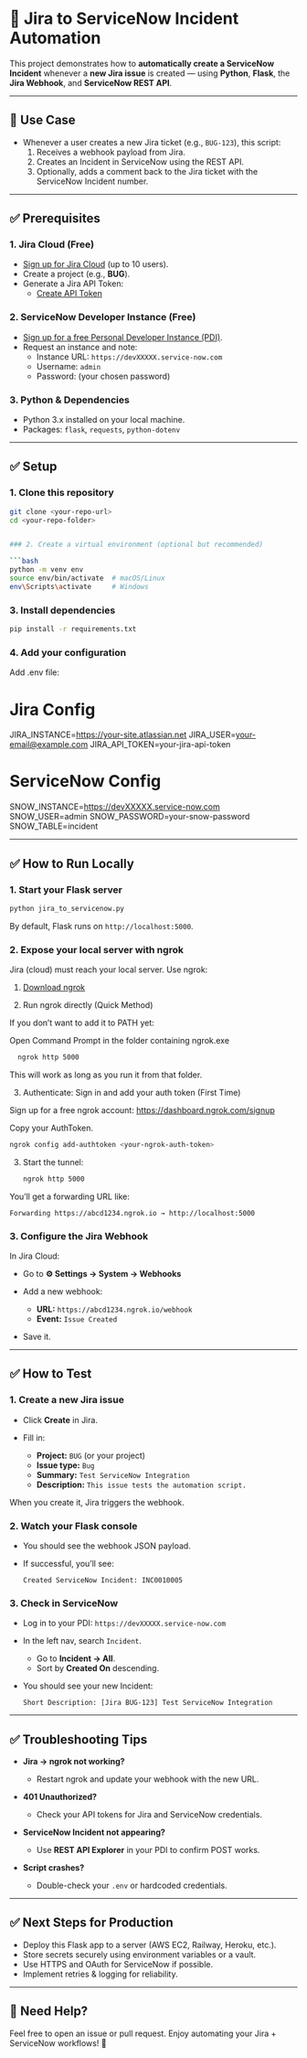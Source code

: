 
# 🚀 Jira to ServiceNow Incident Automation

This project demonstrates how to **automatically create a ServiceNow Incident** whenever a **new Jira issue** is created — using **Python**, **Flask**, the **Jira Webhook**, and **ServiceNow REST API**.

---

## 📌 Use Case

- Whenever a user creates a new Jira ticket (e.g., `BUG-123`), this script:
  1. Receives a webhook payload from Jira.
  2. Creates an Incident in ServiceNow using the REST API.
  3. Optionally, adds a comment back to the Jira ticket with the ServiceNow Incident number.

---

## ✅ Prerequisites

### 1. Jira Cloud (Free)
- [Sign up for Jira Cloud](https://www.atlassian.com/software/jira/free) (up to 10 users).
- Create a project (e.g., **BUG**).
- Generate a Jira API Token:
  - [Create API Token](https://id.atlassian.com/manage/api-tokens)

### 2. ServiceNow Developer Instance (Free)
- [Sign up for a free Personal Developer Instance (PDI)](https://developer.servicenow.com/).
- Request an instance and note:
  - Instance URL: `https://devXXXXX.service-now.com`
  - Username: `admin`
  - Password: (your chosen password)

### 3. Python & Dependencies
- Python 3.x installed on your local machine.
- Packages: `flask`, `requests`, `python-dotenv`

---

## ✅ Setup

### 1. Clone this repository

```bash
git clone <your-repo-url>
cd <your-repo-folder>


### 2. Create a virtual environment (optional but recommended)

```bash
python -m venv env
source env/bin/activate  # macOS/Linux
env\Scripts\activate     # Windows
```

### 3. Install dependencies

```bash
pip install -r requirements.txt
```

### 4. Add your configuration

Add .env file: 
# Jira Config
JIRA_INSTANCE=https://your-site.atlassian.net
JIRA_USER=your-email@example.com
JIRA_API_TOKEN=your-jira-api-token

# ServiceNow Config
SNOW_INSTANCE=https://devXXXXX.service-now.com
SNOW_USER=admin
SNOW_PASSWORD=your-snow-password
SNOW_TABLE=incident

---

## ✅ How to Run Locally

### 1. Start your Flask server

```bash
python jira_to_servicenow.py
```

By default, Flask runs on `http://localhost:5000`.

### 2. Expose your local server with ngrok

Jira (cloud) must reach your local server. Use ngrok:

1. [Download ngrok](https://ngrok.com/download)
   
2. Run ngrok directly (Quick Method)
   
If you don’t want to add it to PATH yet:

Open Command Prompt in the folder containing ngrok.exe

 ```bash
   ngrok http 5000
   ```
 This will work as long as you run it from that folder.
 
3. Authenticate:
Sign in and add your auth token (First Time)

Sign up for a free ngrok account: https://dashboard.ngrok.com/signup

Copy your AuthToken.

   ```bash
   ngrok config add-authtoken <your-ngrok-auth-token>
   ```
3. Start the tunnel:

   ```bash
   ngrok http 5000
   ```

You’ll get a forwarding URL like:

```
Forwarding https://abcd1234.ngrok.io → http://localhost:5000
```

### 3. Configure the Jira Webhook

In Jira Cloud:

* Go to **⚙️ Settings → System → Webhooks**
* Add a new webhook:

  * **URL:** `https://abcd1234.ngrok.io/webhook`
  * **Event:** `Issue Created`
* Save it.

---

## ✅ How to Test

### 1. Create a new Jira issue

* Click **Create** in Jira.
* Fill in:

  * **Project:** `BUG` (or your project)
  * **Issue type:** `Bug`
  * **Summary:** `Test ServiceNow Integration`
  * **Description:** `This issue tests the automation script.`

When you create it, Jira triggers the webhook.

### 2. Watch your Flask console

* You should see the webhook JSON payload.
* If successful, you’ll see:

  ```
  Created ServiceNow Incident: INC0010005
  ```

### 3. Check in ServiceNow

* Log in to your PDI: `https://devXXXXX.service-now.com`
* In the left nav, search `Incident`.

  * Go to **Incident → All**.
  * Sort by **Created On** descending.
* You should see your new Incident:

  ```
  Short Description: [Jira BUG-123] Test ServiceNow Integration
  ```

---

## ✅ Troubleshooting Tips

* **Jira → ngrok not working?**

  * Restart ngrok and update your webhook with the new URL.
* **401 Unauthorized?**

  * Check your API tokens for Jira and ServiceNow credentials.
* **ServiceNow Incident not appearing?**

  * Use **REST API Explorer** in your PDI to confirm POST works.
* **Script crashes?**

  * Double-check your `.env` or hardcoded credentials.

---

## ✅ Next Steps for Production

* Deploy this Flask app to a server (AWS EC2, Railway, Heroku, etc.).
* Store secrets securely using environment variables or a vault.
* Use HTTPS and OAuth for ServiceNow if possible.
* Implement retries & logging for reliability.

---


## 🙌 Need Help?

Feel free to open an issue or pull request.
Enjoy automating your Jira + ServiceNow workflows! 🚀

```
